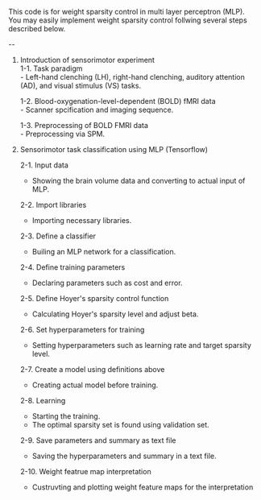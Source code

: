 This code is for weight sparsity control in multi layer perceptron (MLP).  
You may easily implement weight sparsity control follwing several steps described below.   

--  
  
1. Introduction of sensorimotor experiment  
    1-1. Task paradigm  
          - Left-hand clenching (LH), right-hand clenching, auditory attention (AD), and visual stimulus (VS) tasks.  
            
    1-2. Blood-oxygenation-level-dependent (BOLD) fMRI data  
          - Scanner spcification and imaging sequence.  
            
    1-3. Preprocessing of BOLD FMRI data  
          - Preprocessing via SPM.  
      
       
2. Sensorimotor task classification using MLP (Tensorflow)  
  
    2-1. Input data
      - Showing the brain volume data and converting to actual input of MLP.  
    
    2-2. Import libraries
      - Importing necessary libraries.  
    
    2-3. Define a classifier
      - Builing an MLP network for a classification.  
    
    2-4. Define training parameters
      - Declaring parameters such as cost and error.  
    
    2-5. Define Hoyer's sparsity control function
      - Calculating Hoyer's sparsity level and adjust beta.  
    
    2-6. Set hyperparameters for training
      - Setting hyperparameters such as learning rate and target sparsity level.  
  
    2-7. Create a model using definitions above
      - Creating actual model before training.  
    
    2-8. Learning
      - Starting the training.
      - The optimal sparsity set is found using validation set.  
    
    2-9. Save parameters and summary as text file
      - Saving the hyperparameters and summary in a text file.   
        
    2-10. Weight featrue map interpretation  
      - Custruvting and plotting weight feature maps for the interpretation
